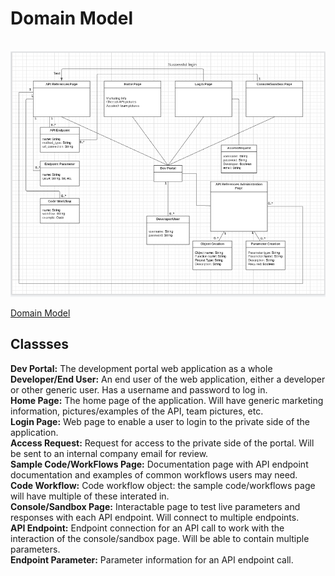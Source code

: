 # Domain Model

<br>
<img src="DomainModel.PNG">
<br>


[Domain Model](https://lucid.app/lucidchart/4c525eac-2b89-42ab-804a-0e218c989036/edit?viewport_loc=-537%2C-94%2C2920%2C1624%2C0_0&invitationId=inv_5529c8c6-a23c-4871-a17d-501a5ab236be)

## Classses
**Dev Portal:** The development portal web application as a whole<br>
**Developer/End User:** An end user of the web application, either a developer or other generic user. Has a username and password to log in.<br>
**Home Page:** The home page of the application. Will have generic marketing information, pictures/examples of the API, team pictures, etc.<br>
**Login Page:** Web page to enable a user to login to the private side of the application.<br>
**Access Request:** Request for access to the private side of the portal. Will be sent to an internal company email for review.<br>
**Sample Code/WorkFlows Page:** Documentation page with API endpoint documentation and examples of common workflows users may need.<br>
**Code Workflow:** Code workflow object: the sample code/workflows page will have multiple of these interated in.<br>
**Console/Sandbox Page:** Interactable page to test live parameters and responses with each API endpoint. Will connect to multiple endpoints.<br>
**API Endpoint:** Endpoint connection for an API call to work with the interaction of the console/sandbox page. Will be able to contain multiple parameters.<br>
**Endpoint Parameter:** Parameter information for an API endpoint call.

